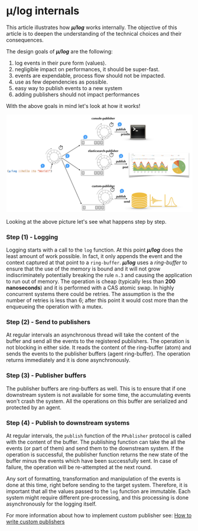 # μ/log internals

This article illustrates how ***μ/log*** works internally.  The
objective of this article is to deepen the understanding of the
technical choices and their consequences.

The design goals of ***μ/log*** are the following:

  1. log events in their pure form (values).
  2. negligible impact on performances, it should be super-fast.
  3. events are expendable, process flow should not be impacted.
  4. use as few dependencies as possible.
  5. easy way to publish events to a new system
  6. adding publishers should not impact performances


With the above goals in mind let's look at how it works!

![internals](mulog-internals.png)

Looking at the above picture let's see what happens step by step.

### Step (1) - Logging

Logging starts with a call to the `log` function. At this point
***μ/log*** does the least amount of work possible. In fact, it only
appends the event and the context captured at that point to a
`ring-buffer`. ***μ/log*** uses a *ring-buffer* to ensure that the use
of the memory is bound and it will not grow indiscriminately
potentially breaking the rule `n.3` and causing the application to run
out of memory. The operation is cheap (typically less than **200
nanoseconds**) and it is performed with a CAS atomic swap.  In highly
concurrent systems there could be retries. The assumption is the the
number of retries is less than 6; after this point it would cost more
than the enqueueing the operation with a mutex.


### Step (2) - Send to publishers

At regular intervals an asynchronous thread will take the content of
the buffer and send all the events to the registered publishers. The
operation is not blocking in either side. It reads the content of the
ring-buffer (atom) and sends the events to the publisher buffers
(agent ring-buffer).  The operation returns immediately and it is done
asynchronously.

### Step (3) - Publisher buffers

The publisher buffers are ring-buffers as well.  This is to ensure
that if one downstream system is not available for some time, the
accumulating events won't crash the system. All the operations on this
buffer are serialized and protected by an agent.

### Step (4) - Publish to downstream systems

At regular intervals, the `publish` function of the `PPublisher`
protocol is called with the content of the buffer.  The publishing
function can take the all the events (or part of them) and send them
to the downstream system.  If the operation is successful, the
publisher function returns the new state of the buffer minus the events
which have been successfully sent.  In case of failure, the operation
will be re-attempted at the next round.

Any sort of formatting, transformation and manipulation of the events
is done at this time, right before sending to the target system.
Therefore, it is important that all the values passed to the `log` function
are immutable.
Each system might require different pre-processing, and this processing
is done asynchronously for the logging itself.

For more information about how to implement custom publisher see:
[How to write custom publishers](custom-publishers.md)

